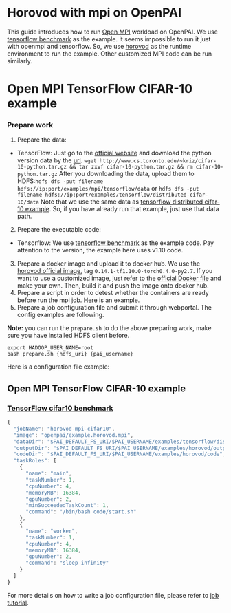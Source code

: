 <!--
  Copyright (c) Microsoft Corporation
  All rights reserved.

  MIT License

  Permission is hereby granted, free of charge, to any person obtaining a copy of this software and associated
  documentation files (the "Software"), to deal in the Software without restriction, including without limitation
  the rights to use, copy, modify, merge, publish, distribute, sublicense, and/or sell copies of the Software, and
  to permit persons to whom the Software is furnished to do so, subject to the following conditions:
  The above copyright notice and this permission notice shall be included in all copies or substantial portions of the Software.

  THE SOFTWARE IS PROVIDED *AS IS*, WITHOUT WARRANTY OF ANY KIND, EXPRESS OR IMPLIED, INCLUDING
  BUT NOT LIMITED TO THE WARRANTIES OF MERCHANTABILITY, FITNESS FOR A PARTICULAR PURPOSE AND
  NONINFRINGEMENT. IN NO EVENT SHALL THE AUTHORS OR COPYRIGHT HOLDERS BE LIABLE FOR ANY CLAIM,
  DAMAGES OR OTHER LIABILITY, WHETHER IN AN ACTION OF CONTRACT, TORT OR OTHERWISE, ARISING FROM,
  OUT OF OR IN CONNECTION WITH THE SOFTWARE OR THE USE OR OTHER DEALINGS IN THE SOFTWARE.
-->

# Horovod with mpi on OpenPAI

This guide introduces how to run [Open MPI](https://www.open-mpi.org/) workload on OpenPAI.
We use [tensorflow benchmark](https://github.com/tensorflow/benchmarks/tree/cnn_tf_v1.10_compatible/scripts/tf_cnn_benchmarks) as the example. It seems impossible to run it just with openmpi and tensorflow.
So, we use [horovod](https://github.com/uber/horovod) as the runtime environment to run the example.
Other customized MPI code can be run similarly.

# Open MPI TensorFlow CIFAR-10 example

### Prepare work
1. Prepare the data:
* TensorFlow: Just go to the [official website](http://www.cs.toronto.edu/~kriz/cifar.html) and download the python version data by the [url](http://www.cs.toronto.edu/~kriz/cifar-10-python.tar.gz). `wget http://www.cs.toronto.edu/~kriz/cifar-10-python.tar.gz && tar zxvf cifar-10-python.tar.gz && rm cifar-10-python.tar.gz`
After you downloading the data, upload them to HDFS:`hdfs dfs -put filename hdfs://ip:port/examples/mpi/tensorflow/data` or `hdfs dfs -put filename hdfs://ip:port/examples/tensorflow/distributed-cifar-10/data`
Note that we use the same data as [tensorflow distributed cifar-10 example](https://github.com/Microsoft/pai/tree/master/examples/tensorflow). So, if you have already run that example, just use that data path.
2. Prepare the executable code:
* Tensorflow: We use [tensorflow benchmark](https://github.com/tensorflow/benchmarks/tree/cnn_tf_v1.10_compatible) as the example code. Pay attention to the version, the example here uses v1.10 code.
3. Prepare a docker image and upload it to docker hub. We use the [horovod official image](https://hub.docker.com/r/uber/horovod/tags/), tag `0.14.1-tf1.10.0-torch0.4.0-py2.7`. If you want to use a customized image, just refer to the [official Docker file](https://github.com/uber/horovod/blob/master/Dockerfile) and make your own. Then, build it and push the image onto docker hub.
4. Prepare a script in order to detest whether the containers are ready before run the mpi job. [Here](./start.sh) is an example.
5. Prepare a job configuration file and submit it through webportal. The config examples are following.

**Note:** you can run the `prepare.sh` to do the above preparing work, make sure you have installed HDFS client before. 
```
export HADOOP_USER_NAME=root
bash prepare.sh {hdfs_uri} {pai_username}
```

Here is a configuration file example:

## Open MPI TensorFlow CIFAR-10 example

### [TensorFlow cifar10 benchmark](https://git.io/vF4wT)

```js
{
  "jobName": "horovod-mpi-cifar10",
  "image": "openpai/example.horovod.mpi",
  "dataDir": "$PAI_DEFAULT_FS_URI/$PAI_USERNAME/examples/tensorflow/distributed-cifar-10/data",
  "outputDir": "$PAI_DEFAULT_FS_URI/$PAI_USERNAME/examples/horovod/output",
  "codeDir": "$PAI_DEFAULT_FS_URI/$PAI_USERNAME/examples/horovod/code",
  "taskRoles": [
    {
      "name": "main",
      "taskNumber": 1,
      "cpuNumber": 4,
      "memoryMB": 16384,
      "gpuNumber": 2,
      "minSucceededTaskCount": 1,
      "command": "/bin/bash code/start.sh"
    },
    {
      "name": "worker",
      "taskNumber": 1,
      "cpuNumber": 4,
      "memoryMB": 16384,
      "gpuNumber": 2,
      "command": "sleep infinity"
    }
  ]
}
```

For more details on how to write a job configuration file, please refer to [job tutorial](../../docs/job_tutorial.md#json-config-file-for-job-submission).
